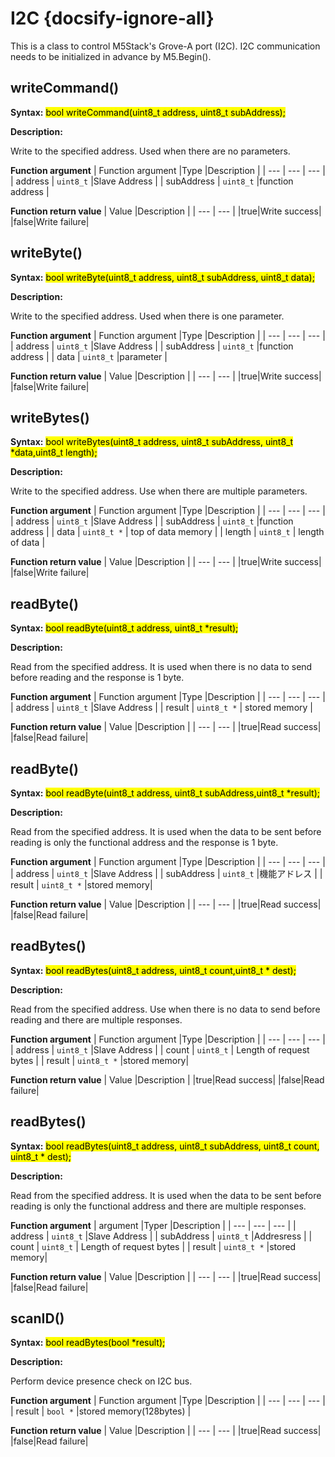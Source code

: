 # I2C {docsify-ignore-all}

This is a class to control M5Stack's Grove-A port (I2C).
I2C communication needs to be initialized in advance by M5.Begin().

## writeCommand()

**Syntax:**
<mark>bool writeCommand(uint8_t address, uint8_t subAddress);</mark>

**Description:**

Write to the specified address.
Used when there are no parameters.

**Function argument**
| Function argument |Type |Description |
| --- | --- | --- |
| address | <code>uint8_t</code> |Slave Address |
| subAddress | <code>uint8_t</code> |function address |

**Function return value**
| Value |Description |
| --- | --- |
|true|Write success|
|false|Write failure|


## writeByte()

**Syntax:**
<mark>bool writeByte(uint8_t address, uint8_t subAddress, uint8_t data);</mark>

**Description:**

Write to the specified address.
Used when there is one parameter.

**Function argument**
| Function argument |Type |Description |
| --- | --- | --- |
| address | <code>uint8_t</code> |Slave Address |
| subAddress | <code>uint8_t</code> |function address |
| data | <code>uint8_t</code> |parameter |

**Function return value**
| Value |Description |
| --- | --- |
|true|Write success|
|false|Write failure|



## writeBytes()

**Syntax:**
<mark> bool writeBytes(uint8_t address, uint8_t subAddress, uint8_t *data,uint8_t length);</mark>

**Description:**

Write to the specified address.
Use when there are multiple parameters.

**Function argument**
| Function argument |Type |Description |
| --- | --- | --- |
| address | <code>uint8_t</code> |Slave Address |
| subAddress | <code>uint8_t</code> |function address |
| data | <code>uint8_t *</code> | top of data memory |
| length | <code>uint8_t</code> | length of data |

**Function return value**
| Value |Description |
| --- | --- |
|true|Write success|
|false|Write failure|


## readByte()

**Syntax:**
<mark> bool readByte(uint8_t address, uint8_t *result);</mark>

**Description:**

Read from the specified address.
It is used when there is no data to send before reading and the response is 1 byte.

**Function argument**
| Function argument |Type |Description |
| --- | --- | --- |
| address | <code>uint8_t</code> |Slave Address |
| result | <code>uint8_t *</code> | stored memory |

**Function return value**
| Value |Description |
| --- | --- |
|true|Read success|
|false|Read failure|


## readByte()

**Syntax:**
<mark>bool readByte(uint8_t address, uint8_t subAddress,uint8_t *result);</mark>

**Description:**

Read from the specified address.
It is used when the data to be sent before reading is only the functional address and the response is 1 byte.

**Function argument**
| Function argument |Type |Description |
| --- | --- | --- |
| address | <code>uint8_t</code> |Slave Address |
| subAddress | <code>uint8_t</code> |機能アドレス |
| result | <code>uint8_t *</code> |stored memory|

**Function return value**
| Value |Description |
| --- | --- |
|true|Read success|
|false|Read failure|


## readBytes()

**Syntax:**
<mark>bool readBytes(uint8_t address, uint8_t count,uint8_t * dest);</mark>

**Description:**

Read from the specified address.
Use when there is no data to send before reading and there are multiple responses.

**Function argument**
| Function argument |Type |Description |
| --- | --- | --- |
| address | <code>uint8_t</code> |Slave Address |
| count | <code>uint8_t</code> | Length of request bytes |
| result | <code>uint8_t *</code> |stored memory|

**Function return value**
| Value |Description |
|true|Read success|
|false|Read failure|

## readBytes()

**Syntax:**
<mark>bool readBytes(uint8_t address, uint8_t subAddress, uint8_t count, uint8_t * dest);</mark>

**Description:**

Read from the specified address.
It is used when the data to be sent before reading is only the functional address and there are multiple responses.

**Function argument**
| argument |Typer |Description |
| --- | --- | --- |
| address | <code>uint8_t</code> |Slave Address |
| subAddress | <code>uint8_t</code> |Addresress |
| count | <code>uint8_t</code> | Length of request bytes |
| result | <code>uint8_t *</code> |stored memory|


**Function return value**
| Value |Description |
| --- | --- |
|true|Read success|
|false|Read failure|


## scanID()

**Syntax:**
<mark>bool readBytes(bool *result);</mark>

**Description:**

Perform device presence check on I2C bus.

**Function argument**
| Function argument |Type |Description |
| --- | --- | --- |
| result | <code>bool *</code> |stored memory(128bytes) |

**Function return value**
| Value |Description |
| --- | --- |
|true|Read success|
|false|Read failure|


